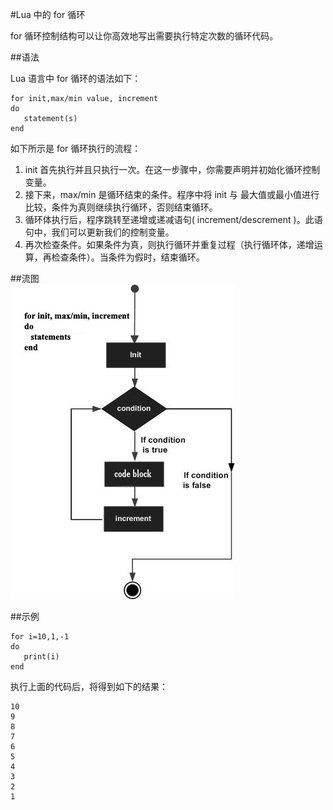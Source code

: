 #Lua 中的 for 循环  

for 循环控制结构可以让你高效地写出需要执行特定次数的循环代码。  

##语法  

Lua 语言中 for 循环的语法如下：  

```
for init,max/min value, increment
do
   statement(s)
end
```  

如下所示是 for 循环执行的流程：  
<ol>
	<li>init 首先执行并且只执行一次。在这一步骤中，你需要声明并初始化循环控制变量。
	</li>
	<li>接下来，max/min 是循环结束的条件。程序中将 init 与 最大值或最小值进行比较，条件为真则继续执行循环，否则结束循环。
	</li>
	<li>循环体执行后，程序跳转至递增或递减语句( increment/descrement )。此语句中，我们可以更新我们的控制变量。
	</li>
	<li>再次检查条件。如果条件为真，则执行循环并重复过程（执行循环体，递增运算，再检查条件）。当条件为假时，结束循环。
	</li>
</ol>

##流图  
![](images/for_loop.jpg)  

##示例  

```
for i=10,1,-1 
do 
   print(i) 
end
```  

执行上面的代码后，将得到如下的结果：  

```
10
9
8
7
6
5
4
3
2
1
```
